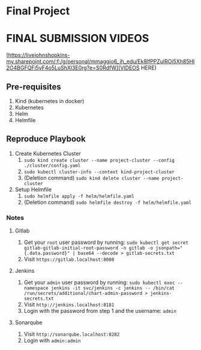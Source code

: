 # Final Project

# FINAL SUBMISSION VIDEOS 
[https://livejohnshopkins-my.sharepoint.com/:f:/g/personal/mmaggio6_jh_edu/Ek8lfPPZulROi5Xh85HI2O4BGFQFi5yF4o5LuShXl3E0rg?e=S0RdfW](VIDEOS HERE)

## Pre-requisites

1. Kind (kubernetes in docker)
2. Kubernetes
3. Helm
4. Helmfile


## Reproduce Playbook

1. Create Kubernetes Cluster
    1. `sudo kind create cluster --name project-cluster --config ./cluster/config.yaml` 
    2. `sudo kubectl cluster-info --context kind-project-cluster`
    3. (Deletion command) `sudo kind delete cluster --name project-cluster`
2. Setup Helmfile
    1. `sudo helmfile apply -f helm/helmfile.yaml`
    2. (Deletion command) `sudo helmfile destroy -f helm/helmfile.yaml`

### Notes

1. Gitlab
    1. Get your `root` user password by running:
    `sudo kubectl get secret gitlab-gitlab-initial-root-password -n gitlab -o jsonpath="{.data.password}" | base64 --decode > gitlab-secrets.txt`
    2. Visit `https://gitlab.localhost:8080`

2. Jenkins
    1. Get your `admin` user password by running:
        `sudo kubectl exec --namespace jenkins -it svc/jenkins -c jenkins -- /bin/cat /run/secrets/additional/chart-admin-password > jenkins-secrets.txt`
    2. Visit `http://jenkins.localhost:8181`
    3. Login with the password from step 1 and the username: `admin`

3. Sonarqube
    1. Visit `http://sonarqube.localhost:8282`
    4. Login with `admin:admin`
